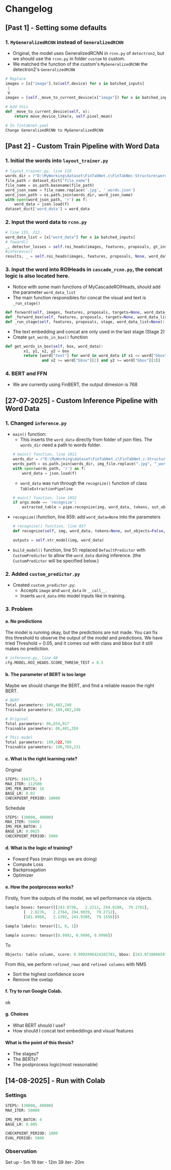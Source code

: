 # Changelog
## [Past 1] - Setting some defaults
### 1. `MyGeneralizedRCNN` instead of `GeneralizedRCNN`
- Original, the model uses GeneralizedRCNN in `rcnn.py` of `detectron2`, but we should use the `rcnn.py` in folder `custom` to custom.
- We matched the function of the custom's `MyGeneralizedRCNN` the detectron2's `GeneralizedRCNN`  
```python
# Replace
images = [x["image"].to(self.device) for x in batched_inputs]
 |
 V
images = [self._move_to_current_device(x["image"]) for x in batched_inputs]

# Add this 
def _move_to_current_device(self, x):
    return move_device_like(x, self.pixel_mean)

# In fintabnet.yaml
Change GeneralizedRCNN to MyGeneralizedRCNN
```

## [Past 2] - Custom Train Pipeline with Word Data
### 1. Initial the words into `layout_trainer.py`
```python
# layout_trainer.py, line 110
words_dir = r"D:\MyWorking\dataset\FinTabNet.c\FinTabNec-Structure\words"
file_path = dataset_dict["file_name"]
file_name = os.path.basename(file_path)
word_json_name = file_name.replace('.jpg', '_words.json')
word_json_path = os.path.join(words_dir, word_json_name)
with open(word_json_path, 'r') as f:
    word_data = json.load(f)
dataset_dict['word_data'] = word_data
```
### 2. Input the word data to `rcnn.py`
```python
# line 155, 213
word_data_list = [x["word_data"] for x in batched_inputs]
# foward()
_, detector_losses = self.roi_heads(images, features, proposals, gt_instances, word_data_list=word_data_list)
#inference()
results, _ = self.roi_heads(images, features, proposals, None, word_data_list=word_data_list)
```
### 3. Input the word into ROIHeads in `cascade_rcnn.py`, the concat logic is also located here.
- Notice with some main functions of MyCascadeROIHeads, should add the parameter `word_data_list`
- The main function responsibles for concat the visual and text is `_run_stage()`

```python
def forward(self, images, features, proposals, targets=None, word_data_list=None)
def _forward_box(self, features, proposals, targets=None, word_data_list=None):
def _run_stage(self, features, proposals, stage, word_data_list=None):
```
- The text embedding and concat are only used in the last stage (Stage 2)
- Create `get_words_in_box()` function
```python
def get_words_in_box(self, box, word_data):
        x1, y1, x2, y2 = box
        return [word["text"] for word in word_data if x1 <= word["bbox"][0] and y1 <= word["bbox"][1]
                and x2 >= word["bbox"][2] and y2 >= word["bbox"][3]]
```
### 4. BERT and FFN
- We are currently using FinBERT, the output dimesion is 768

## [27-07-2025] - Custom Inference Pipeline with Word Data

### 1. Changed `inference.py`
- `main()` function:  
    - This inserts the `word_data` directly from folder of json files.  The `words_dir` need a path to words folder.
    ```python
    # main() function, line 1011
    words_dir = r"D:\MyWorking\dataset\FinTabNet.c\FinTabNet.c-Structure\words"
    words_path = os.path.join(words_dir, img_file.replace(".jpg", "_words.json"))
    with open(words_path, 'r') as f:
        word_data = json.load(f)
    ```  
    - `word_data` was run through the `recognize()` function of class `TableExtractionPipeline`
    ```python
    # main() function, line 1052
    if args.mode == 'recognize':
        extracted_table = pipe.recognize(img, word_data, tokens, out_objects=args.objects, out_cells=args.csv, out_html=args.html, out_csv=args.csv)
    ```
- `recognize()`function, line 859: add `word_data=None` into the parameters
    ```python
    # recognize() function, line 857
    def recognize(self, img, word_data, tokens=None, out_objects=False, out_cells=False, out_html=False, out_csv=False):
    ```
    ```python
    outputs = self.str_model(img, word_data)
    ```
- `build_model()` function, line 51: replaced `DefaultPredictor` with `CustomPredictor` to allow the `word_data` during inference. (the `CustomPredictor` will be specified below.)



### 2. Added `custom_predictor.py`
- Created `custom_predictor.py`:
  - Accepts `image` and `word_data` in `__call__`.
  - Inserts `word_data` into model inputs like in training.


### 3. Problem
#### a. No predictions
The model is running okay, but the predictions are not made. You can fix this threshold to observe the output of the model and predictions. We have tried Threshold = 0.05, and it comes out with class and bbox but it still makes no prediction. 
```python
# inference.py, line 48
cfg.MODEL.ROI_HEADS.SCORE_THRESH_TEST = 0.5
```
#### b. The parameter of BERT is too large
Maybe we should change the BERT, and find a reliable reason the right BERT.
```python
# BERT
Total parameters: 109,482,240
Trainable parameters: 109,482,240

# Original
Total parameters: 86,654,917
Trainable parameters: 86,401,359

# This model
Total parameters: 199,022,789
Trainable parameters: 198,769,231
```

#### c. What is the right learning rate?
Original
```python
STEPS: (84375, )
MAX_ITER: 112500
IMS_PER_BATCH: 16
BASE_LR: 0.02
CHECKPOINT_PERIOD: 10000
```
Schedule
```python
STEPS: (30000, 40000)
MAX_ITER: 50000
IMS_PER_BATCH: 2
BASE_LR: 0.0025
CHECKPOINT_PERIOD: 5000
```


#### d. What is the logic of training?
- Foward Pass (main things we are doing)
- Compute Loss
- Backproagation
- Optimizer
#### e. How the postprocess works?
Firstly, from the outputs of the model, we wil performance via objects.
```python
Sample boxes: tensor([[243.9738,   2.2211, 294.8190,  79.1781],
        [  2.0276,   2.2764, 294.9039,  79.2712],
        [181.9968,   2.1392, 243.9308,  79.1556]])

Sample labels: tensor([1, 0, 1])

Sample scores: tensor([0.9992, 0.9990, 0.9990])
``` 
To
```python
Objects: table column, score: 0.9992096424102783, bbox: [243.9738006591797, 2.221088171005249, 294.81903076171875, 79.17813873291016]
```
From this, we perform `refined_rows` and `refined columns` with NMS
- Sort the highest confidence score
- Remove the ovelap

#### f. Try to run Google Colab.
ok

#### g. Choices
- What BERT should I use?
- How should I concat text embeddings and visual features
#### What is the point of this thesis?
- The stages?
- The BERTs?
- The postprocess logic(most reasonable)

## [14-08-2025] - Run with Colab
### Settings
```python
STEPS: (30000, 40000)
MAX_ITER: 50000

IMS_PER_BATCH: 4
BASE_LR: 0.005

CHECKPOINT_PERIOD: 1000
EVAL_PERIOD: 5000
```
### Observation
Set up - 5m
19 iter - 12m
39 iter- 20m